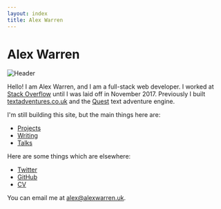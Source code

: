 ```yaml
---
layout: index
title: Alex Warren
---
```


# Alex Warren

![Header](header.jpg)

Hello! I am Alex Warren, and I am a full-stack web developer. I worked at [Stack Overflow](https://stackoverflow.com) until I was laid off in November 2017. Previously I built [textadventures.co.uk](http://textadventures.co.uk) and the [Quest](https://github.com/textadventures/quest) text adventure engine.

I'm still building this site, but the main things here are:

- [Projects](/projects)
- [Writing](/writing)
- [Talks](/talks)

Here are some things which are elsewhere:

- [Twitter](https://twitter.com/alexwarren)
- [GitHub](https://github.com/alexwarren)
- [CV](http://stackoverflow.com/story/alexwarren)

You can email me at <alex@alexwarren.uk>.